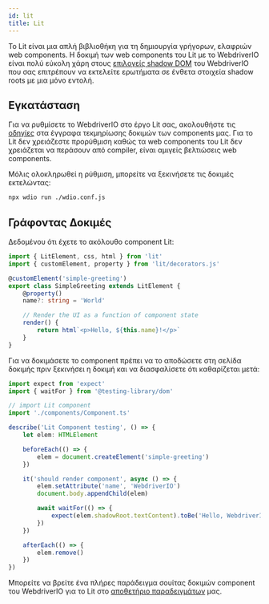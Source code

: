 ```yaml
---
id: lit
title: Lit
---
```


Το Lit είναι μια απλή βιβλιοθήκη για τη δημιουργία γρήγορων, ελαφριών web components. Η δοκιμή των web components του Lit με το WebdriverIO είναι πολύ εύκολη χάρη στους [επιλογείς shadow DOM](/docs/selectors#deep-selectors) του WebdriverIO που σας επιτρέπουν να εκτελείτε ερωτήματα σε ένθετα στοιχεία shadow roots με μια μόνο εντολή.

## Εγκατάσταση

Για να ρυθμίσετε το WebdriverIO στο έργο Lit σας, ακολουθήστε τις [οδηγίες](/docs/component-testing#set-up) στα έγγραφα τεκμηρίωσης δοκιμών των components μας. Για το Lit δεν χρειάζεστε προρύθμιση καθώς τα web components του Lit δεν χρειάζεται να περάσουν από compiler, είναι αμιγείς βελτιώσεις web components.

Μόλις ολοκληρωθεί η ρύθμιση, μπορείτε να ξεκινήσετε τις δοκιμές εκτελώντας:

```sh
npx wdio run ./wdio.conf.js
```

## Γράφοντας Δοκιμές

Δεδομένου ότι έχετε το ακόλουθο component Lit:

```ts title="./components/Component.ts"
import { LitElement, css, html } from 'lit'
import { customElement, property } from 'lit/decorators.js'

@customElement('simple-greeting')
export class SimpleGreeting extends LitElement {
    @property()
    name?: string = 'World'

    // Render the UI as a function of component state
    render() {
        return html`<p>Hello, ${this.name}!</p>`
    }
}
```

Για να δοκιμάσετε το component πρέπει να το αποδώσετε στη σελίδα δοκιμής πριν ξεκινήσει η δοκιμή και να διασφαλίσετε ότι καθαρίζεται μετά:

```ts title="lit.test.js"
import expect from 'expect'
import { waitFor } from '@testing-library/dom'

// import Lit component
import './components/Component.ts'

describe('Lit Component testing', () => {
    let elem: HTMLElement

    beforeEach(() => {
        elem = document.createElement('simple-greeting')
    })

    it('should render component', async () => {
        elem.setAttribute('name', 'WebdriverIO')
        document.body.appendChild(elem)

        await waitFor(() => {
            expect(elem.shadowRoot.textContent).toBe('Hello, WebdriverIO!')
        })
    })

    afterEach(() => {
        elem.remove()
    })
})
```

Μπορείτε να βρείτε ένα πλήρες παράδειγμα σουίτας δοκιμών component του WebdriverIO για το Lit στο [αποθετήριο παραδειγμάτων](https://github.com/webdriverio/component-testing-examples/tree/main/lit-typescript-vite) μας.